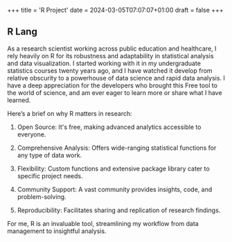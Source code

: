 +++
title = 'R Project'
date = 2024-03-05T07:07:07+01:00
draft = false 
+++
## R Lang 

As a research scientist working across public education and healthcare, I rely heavily on R for its robustness and adaptability in statistical analysis and data visualization. I started working with it in my undergraduate 
statistics courses twenty years ago, and I have watched it develop from relative obscurity to a powerhouse
of data science and rapid data analysis. I have a deep appreciation for the developers who brought this 
Free tool to the world of science, and am ever eager to learn more or share what I have learned.

Here’s a brief on why R matters in research:

1. Open Source: It's free, making advanced analytics accessible to everyone.

2. Comprehensive Analysis: Offers wide-ranging statistical functions for any type of data work.

3. Flexibility: Custom functions and extensive package library cater to specific project needs.

4. Community Support: A vast community provides insights, code, and problem-solving.

5. Reproducibility: Facilitates sharing and replication of research findings.

For me, R is an invaluable tool, streamlining my workflow from data management to insightful analysis.

